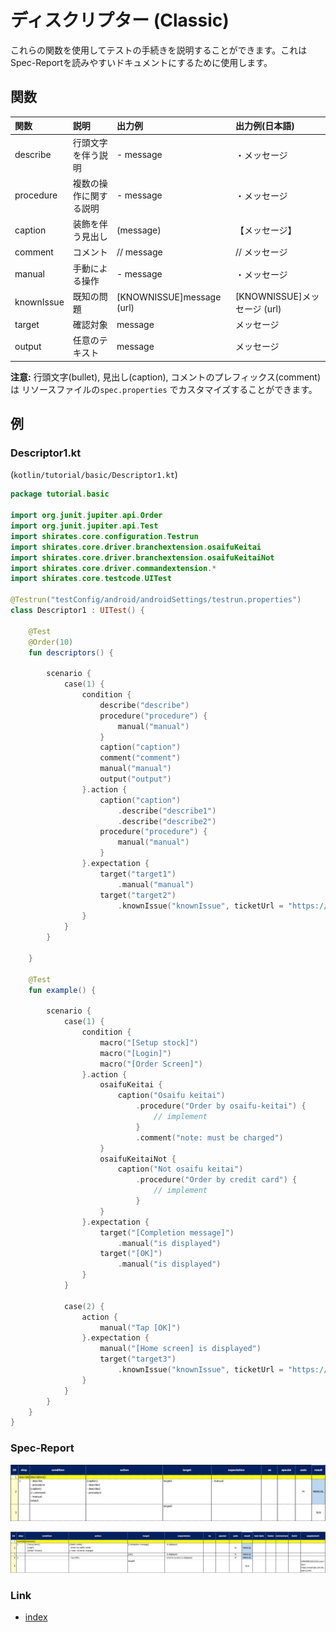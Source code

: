 # ディスクリプター (Classic)

これらの関数を使用してテストの手続きを説明することができます。これはSpec-Reportを読みやすいドキュメントにするために使用します。

## 関数

| 関数         | 説明          | 出力例                       | 出力例(日本語)                |
|:-----------|:------------|:--------------------------|:------------------------|
| describe   | 行頭文字を伴う説明   | - message                 | ・メッセージ                  |
| procedure  | 複数の操作に関する説明 | - message                 | ・メッセージ                  |
| caption    | 装飾を伴う見出し    | (message)                 | 【メッセージ】                 |
| comment    | コメント        | // message                | // メッセージ                |
| manual     | 手動による操作     | - message                 | ・メッセージ                  |
| knownIssue | 既知の問題       | [KNOWNISSUE]message (url) | [KNOWNISSUE]メッセージ (url) |
| target     | 確認対象        | message                   | メッセージ                   |
| output     | 任意のテキスト     | message                   | メッセージ                   |

**注意:** 行頭文字(bullet), 見出し(caption), コメントのプレフィックス(comment)は リソースファイルの`spec.properties`
でカスタマイズすることができます。

## 例

### Descriptor1.kt

(`kotlin/tutorial/basic/Descriptor1.kt`)

```kotlin
package tutorial.basic

import org.junit.jupiter.api.Order
import org.junit.jupiter.api.Test
import shirates.core.configuration.Testrun
import shirates.core.driver.branchextension.osaifuKeitai
import shirates.core.driver.branchextension.osaifuKeitaiNot
import shirates.core.driver.commandextension.*
import shirates.core.testcode.UITest

@Testrun("testConfig/android/androidSettings/testrun.properties")
class Descriptor1 : UITest() {

    @Test
    @Order(10)
    fun descriptors() {

        scenario {
            case(1) {
                condition {
                    describe("describe")
                    procedure("procedure") {
                        manual("manual")
                    }
                    caption("caption")
                    comment("comment")
                    manual("manual")
                    output("output")
                }.action {
                    caption("caption")
                        .describe("describe1")
                        .describe("describe2")
                    procedure("procedure") {
                        manual("manual")
                    }
                }.expectation {
                    target("target1")
                        .manual("manual")
                    target("target2")
                        .knownIssue("knownIssue", ticketUrl = "https://example.com/ticket/12345")
                }
            }
        }

    }

    @Test
    fun example() {

        scenario {
            case(1) {
                condition {
                    macro("[Setup stock]")
                    macro("[Login]")
                    macro("[Order Screen]")
                }.action {
                    osaifuKeitai {
                        caption("Osaifu keitai")
                            .procedure("Order by osaifu-keitai") {
                                // implement
                            }
                            .comment("note: must be charged")
                    }
                    osaifuKeitaiNot {
                        caption("Not osaifu keitai")
                            .procedure("Order by credit card") {
                                // implement
                            }
                    }
                }.expectation {
                    target("[Completion message]")
                        .manual("is displayed")
                    target("[OK]")
                        .manual("is displayed")
                }
            }

            case(2) {
                action {
                    manual("Tap [OK]")
                }.expectation {
                    manual("[Home screen] is displayed")
                    target("target3")
                        .knownIssue("knownIssue", ticketUrl = "https://example.com/ticket/12345")
                }
            }
        }
    }
}
```

### Spec-Report

![](_images/descriptor1_descriptors.png)

![](_images/descriptor1_example.png)

### Link

- [index](../../../index_ja.md)
